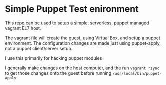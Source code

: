 # Simple Puppet Test enironment

This repo can be used to setup a simple, serverless, puppet managed vagrant EL7 host.

The vagrant file will create the guest, using Virtual Box, and setup a puppet environment.
The configuration changes are made just using puppet-apply, not a puppet client/server setup.

I use this primarily for hacking puppet modules

I generally make changes on the host computer, and the run `vagrant rsync` to get those changes onto the guest before running
`/usr/local/bin/puppet-apply`
